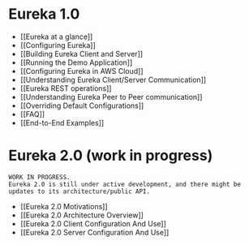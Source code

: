 # Eureka 1.0
* [[Eureka at a glance]]
* [[Configuring Eureka]]
* [[Building Eureka Client and Server]]
* [[Running the Demo Application]]
* [[Configuring Eureka in AWS Cloud]]
* [[Understanding Eureka Client/Server Communication]]
* [[Eureka REST operations]]
* [[Understanding Eureka Peer to Peer communication]]
* [[Overriding Default Configurations]]
* [[FAQ]]
* [[End-to-End Examples]]

# Eureka 2.0 (work in progress)

```
WORK IN PROGRESS.
Eureka 2.0 is still under active development, and there might be 
updates to its architecture/public API.
```
* [[Eureka 2.0 Motivations]]
* [[Eureka 2.0 Architecture Overview]]
* [[Eureka 2.0 Client Configuration And Use]]
* [[Eureka 2.0 Server Configuration And Use]]